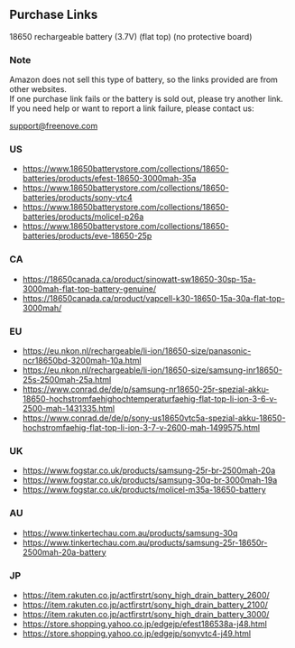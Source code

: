 ## Purchase Links

18650 rechargeable battery (3.7V) (flat top) (no protective board)

### Note

Amazon does not sell this type of battery, so the links provided are from other websites.  
If one purchase link fails or the battery is sold out, please try another link.  
If you need help or want to report a link failure, please contact us:

[support@freenove.com](mailto:support@freenove.com)

### US

* https://www.18650batterystore.com/collections/18650-batteries/products/efest-18650-3000mah-35a
* https://www.18650batterystore.com/collections/18650-batteries/products/sony-vtc4
* https://www.18650batterystore.com/collections/18650-batteries/products/molicel-p26a
* https://www.18650batterystore.com/collections/18650-batteries/products/eve-18650-25p

### CA

* https://18650canada.ca/product/sinowatt-sw18650-30sp-15a-3000mah-flat-top-battery-genuine/
* https://18650canada.ca/product/vapcell-k30-18650-15a-30a-flat-top-3000mah/

### EU

* https://eu.nkon.nl/rechargeable/li-ion/18650-size/panasonic-ncr18650bd-3200mah-10a.html
* https://eu.nkon.nl/rechargeable/li-ion/18650-size/samsung-inr18650-25s-2500mah-25a.html
* https://www.conrad.de/de/p/samsung-nr18650-25r-spezial-akku-18650-hochstromfaehighochtemperaturfaehig-flat-top-li-ion-3-6-v-2500-mah-1431335.html
* https://www.conrad.de/de/p/sony-us18650vtc5a-spezial-akku-18650-hochstromfaehig-flat-top-li-ion-3-7-v-2600-mah-1499575.html

### UK

* https://www.fogstar.co.uk/products/samsung-25r-br-2500mah-20a
* https://www.fogstar.co.uk/products/samsung-30q-br-3000mah-19a
* https://www.fogstar.co.uk/products/molicel-m35a-18650-battery

### AU

* https://www.tinkertechau.com.au/products/samsung-30q
* https://www.tinkertechau.com.au/products/samsung-25r-18650r-2500mah-20a-battery

### JP

* https://item.rakuten.co.jp/actfirstrt/sony_high_drain_battery_2600/
* https://item.rakuten.co.jp/actfirstrt/sony_high_drain_battery_2100/
* https://item.rakuten.co.jp/actfirstrt/sony_high_drain_battery_3000/
* https://store.shopping.yahoo.co.jp/edgejp/efest186538a-j48.html
* https://store.shopping.yahoo.co.jp/edgejp/sonyvtc4-j49.html
